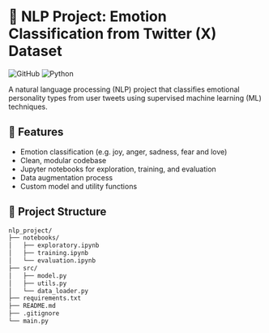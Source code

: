 # 🧠 NLP Project: Emotion Classification from Twitter (X) Dataset

![GitHub](https://img.shields.io/github/license/OopsWrongCode/nlp-project)
![Python](https://img.shields.io/badge/python-3.8%2B-blue)

A natural language processing (NLP) project that classifies emotional personality types from user tweets using supervised machine learning (ML) techniques.

## 📌 Features

- Emotion classification (e.g. joy, anger, sadness, fear and love)
- Clean, modular codebase
- Jupyter notebooks for exploration, training, and evaluation
- Data augmentation process
- Custom model and utility functions

## 📁 Project Structure

```bash
nlp_project/
├── notebooks/              
│   ├── exploratory.ipynb
│   ├── training.ipynb
│   └── evaluation.ipynb
├── src/                    
│   ├── model.py              
│   ├── utils.py               
│   └── data_loader.py         
├── requirements.txt           
├── README.md                 
├── .gitignore                  
└── main.py
